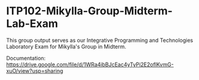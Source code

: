# ITP102-Mikylla-Group-Midterm-Lab-Exam
This group output serves as our Integrative Programming and Technologies Laboratory Exam for Mikylla's Group in Midterm.

Documentation: https://drive.google.com/file/d/1WRa4ibBJcEac4yTyPi2E2oflKvmG-xuO/view?usp=sharing
